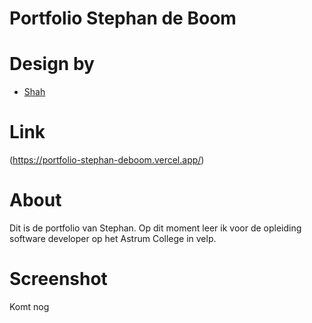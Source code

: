 # Portfolio Stephan de Boom

# Design by

- [Shah](https://www.figma.com/community/file/1116316830579955404)

# Link

(https://portfolio-stephan-deboom.vercel.app/)

# About

Dit is de portfolio van Stephan.
Op dit moment leer ik voor de opleiding software developer op het Astrum College in velp.


# Screenshot

Komt nog
